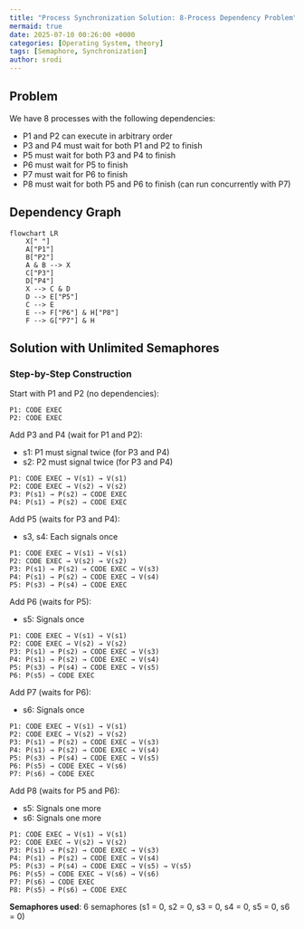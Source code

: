 ```yaml
---
title: "Process Synchronization Solution: 8-Process Dependency Problem"
mermaid: true
date: 2025-07-10 00:26:00 +0000
categories: [Operating System, theory]
tags: [Semaphore, Synchronization]
author: srodi
---
```

## Problem

We have 8 processes with the following dependencies:
- P1 and P2 can execute in arbitrary order
- P3 and P4 must wait for both P1 and P2 to finish
- P5 must wait for both P3 and P4 to finish
- P6 must wait for P5 to finish
- P7 must wait for P6 to finish
- P8 must wait for both P5 and P6 to finish (can run concurrently with P7)

## Dependency Graph
```mermaid
flowchart LR
    X[" "]
    A["P1"] 
    B["P2"]
    A & B --> X
    C["P3"]
    D["P4"]
    X --> C & D
    D --> E["P5"]
    C --> E
    E --> F["P6"] & H["P8"]
    F --> G["P7"] & H
```

## Solution with Unlimited Semaphores

### Step-by-Step Construction

Start with P1 and P2 (no dependencies):
```
P1: CODE EXEC
P2: CODE EXEC
```

Add P3 and P4 (wait for P1 and P2):
- s1: P1 must signal twice (for P3 and P4)
- s2: P2 must signal twice (for P3 and P4)

```
P1: CODE EXEC → V(s1) → V(s1)
P2: CODE EXEC → V(s2) → V(s2)
P3: P(s1) → P(s2) → CODE EXEC
P4: P(s1) → P(s2) → CODE EXEC
```

Add P5 (waits for P3 and P4):
- s3, s4: Each signals once
```
P1: CODE EXEC → V(s1) → V(s1)
P2: CODE EXEC → V(s2) → V(s2)
P3: P(s1) → P(s2) → CODE EXEC → V(s3)
P4: P(s1) → P(s2) → CODE EXEC → V(s4)
P5: P(s3) → P(s4) → CODE EXEC
```

Add P6 (waits for P5):
- s5: Signals once
```
P1: CODE EXEC → V(s1) → V(s1)
P2: CODE EXEC → V(s2) → V(s2)
P3: P(s1) → P(s2) → CODE EXEC → V(s3)
P4: P(s1) → P(s2) → CODE EXEC → V(s4)
P5: P(s3) → P(s4) → CODE EXEC → V(s5)
P6: P(s5) → CODE EXEC
```

Add P7 (waits for P6):
- s6: Signals once
```
P1: CODE EXEC → V(s1) → V(s1)
P2: CODE EXEC → V(s2) → V(s2)
P3: P(s1) → P(s2) → CODE EXEC → V(s3)
P4: P(s1) → P(s2) → CODE EXEC → V(s4)
P5: P(s3) → P(s4) → CODE EXEC → V(s5)
P6: P(s5) → CODE EXEC → V(s6)
P7: P(s6) → CODE EXEC
```

Add P8 (waits for P5 and P6):
- s5: Signals one more
- s6: Signals one more

```
P1: CODE EXEC → V(s1) → V(s1)
P2: CODE EXEC → V(s2) → V(s2)
P3: P(s1) → P(s2) → CODE EXEC → V(s3)
P4: P(s1) → P(s2) → CODE EXEC → V(s4)
P5: P(s3) → P(s4) → CODE EXEC → V(s5) → V(s5) 
P6: P(s5) → CODE EXEC → V(s6) → V(s6)
P7: P(s6) → CODE EXEC
P8: P(s5) → P(s6) → CODE EXEC
```
**Semaphores used**: 6 semaphores (s1 = 0, s2 = 0, s3 = 0, s4 = 0, s5 = 0, s6 = 0)
